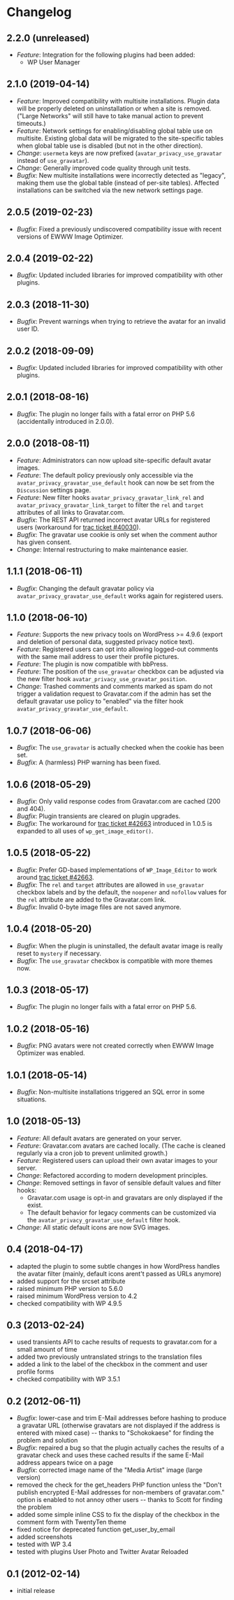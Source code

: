 # Changelog

## 2.2.0 (unreleased)
*   _Feature_: Integration for the following plugins had been added:
    -   WP User Manager

## 2.1.0 (2019-04-14)
*   _Feature_: Improved compatibility with multisite installations. Plugin data will
    be properly deleted on uninstallation or when a site is removed. ("Large Networks"
    will still have to take manual action to prevent timeouts.)
*   _Feature_: Network settings for enabling/disabling global table use on multisite.
    Existing global data will be migrated to the site-specific tables when global
    table use is disabled (but not in the other direction).
*   _Change_: `usermeta` keys are now prefixed (`avatar_privacy_use_gravatar`
    instead of `use_gravatar`).
*   _Change_: Generally improved code quality through unit tests.
*   _Bugfix_: New multisite installations were incorrectly detected as "legacy",
    making them use the global table (instead of per-site tables). Affected installations
    can be switched via the new network settings page.

## 2.0.5 (2019-02-23)
*   _Bugfix_: Fixed a previously undiscovered compatibility issue with recent versions of EWWW Image Optimizer.

## 2.0.4 (2019-02-22)
*   _Bugfix_: Updated included libraries for improved compatibility with other plugins.

## 2.0.3 (2018-11-30)
*   _Bugfix_: Prevent warnings when trying to retrieve the avatar for an invalid user ID.

## 2.0.2 (2018-09-09)
*   _Bugfix_: Updated included libraries for improved compatibility with other plugins.

## 2.0.1 (2018-08-16)
*   _Bugfix_: The plugin no longer fails with a fatal error on PHP 5.6 (accidentally introduced in 2.0.0).

## 2.0.0 (2018-08-11)
*   _Feature_: Administrators can now upload site-specific default avatar images.
*   _Feature_: The default policy previously only accessible via the `avatar_privacy_gravatar_use_default`
    hook can now be set from the `Discussion` settings page.
*   _Feature_: New filter hooks `avatar_privacy_gravatar_link_rel` and `avatar_privacy_gravatar_link_target`
    to filter the `rel` and `target` attributes of all links to Gravatar.com.
*   _Bugfix_: The REST API returned incorrect avatar URLs for registered users (workaround for
    [trac ticket #40030](https://core.trac.wordpress.org/ticket/40030)).
*   _Bugfix_: The gravatar use cookie is only set when the comment author has given consent.
*   _Change_: Internal restructuring to make maintenance easier.

## 1.1.1 (2018-06-11)
*   _Bugfix_: Changing the default gravatar policy via `avatar_privacy_gravatar_use_default`
    works again for registered users.

## 1.1.0 (2018-06-10)
*   _Feature_: Supports the new privacy tools on WordPress >= 4.9.6 (export and
    deletion of personal data, suggested privacy notice text).
*   _Feature_: Registered users can opt into allowing logged-out comments with the
    same mail address to user their profile pictures.
*   _Feature_: The plugin is now compatible with bbPress.
*   _Feature_: The position of the `use_gravatar` checkbox can be adjusted via the
    new filter hook `avatar_privacy_use_gravatar_position`.
*   _Change_: Trashed comments and comments marked as spam do not trigger a validation
    request to Gravatar.com if the admin has set the default gravatar use policy
    to "enabled" via the filter hook `avatar_privacy_gravatar_use_default`.

## 1.0.7 (2018-06-06)
*   _Bugfix_: The `use_gravatar` is actually checked when the cookie has been set.
*   _Bugfix_: A (harmless) PHP warning has been fixed.

## 1.0.6 (2018-05-29)
*   _Bugfix_: Only valid response codes from Gravatar.com are cached (200 and 404).
*   _Bugfix_: Plugin transients are cleared on plugin upgrades.
*   _Bugfix_: The workaround for [trac ticket #42663](https://core.trac.wordpress.org/ticket/42663)
    introduced in 1.0.5 is expanded to all uses of `wp_get_image_editor()`.

## 1.0.5 (2018-05-22)
*   _Bugfix_: Prefer GD-based implementations of `WP_Image_Editor` to work around
    [trac ticket #42663](https://core.trac.wordpress.org/ticket/42663).
*   _Bugfix_: The `rel` and `target` attributes are allowed in `use_gravatar`
    checkbox labels and by the default, the `noopener` and `nofollow` values for
    the `rel` attribute are added to the Gravatar.com link.
*   _Bugfix_: Invalid 0-byte image files are not saved anymore.

## 1.0.4 (2018-05-20)
*   _Bugfix_: When the plugin is uninstalled, the default avatar image is really
    reset to `mystery` if necessary.
*   _Bugfix_: The `use_gravatar` checkbox is compatible with more themes now.

## 1.0.3 (2018-05-17)
*   _Bugfix_: The plugin no longer fails with a fatal error on PHP 5.6.

## 1.0.2 (2018-05-16)
*   _Bugfix_: PNG avatars were not created correctly when EWWW Image Optimizer was enabled.

## 1.0.1 (2018-05-14)
*   _Bugfix_: Non-multisite installations triggered an SQL error in some situations.

## 1.0 (2018-05-13)
*   _Feature_: All default avatars are generated on your server.
*   _Feature_: Gravatar.com avatars are cached locally. (The cache is cleaned regularly
    via a cron job to prevent unlimited growth.)
*   _Feature_: Registered users can upload their own avatar images to your server.
*   _Change_: Refactored according to modern development principles.
*   _Change_: Removed settings in favor of sensible default values and filter hooks:
    -   Gravatar.com usage is opt-in and gravatars are only displayed if the exist.
    -   The default behavior for legacy comments can be customized via the
        `avatar_privacy_gravatar_use_default` filter hook.
*   _Change_: All static default icons are now SVG images.

## 0.4 (2018-04-17)
*   adapted the plugin to some subtle changes in how WordPress handles the avatar
    filter (mainly, default icons arent't passed as URLs anymore)
*   added support for the srcset attribute
*   raised minimum PHP version to 5.6.0
*   raised minimum WordPress version to 4.2
*   checked compatibility with WP 4.9.5

## 0.3 (2013-02-24)
*   used transients API to cache results of requests to gravatar.com for a small
    amount of time
*   added two previously untranslated strings to the translation files
*   added a link to the label of the checkbox in the comment and user profile forms
*   checked compatibility with WP 3.5.1

## 0.2 (2012-06-11)
*   _Bugfix_: lower-case and trim E-Mail addresses before hashing to produce a
    gravatar URL (otherwise gravatars are not displayed if the address is entered
    with mixed case) -- thanks to "Schokokaese" for finding the problem and solution
*   _Bugfix_: repaired a bug so that the plugin actually caches the results of a
    gravatar check and uses these cached results if the same E-Mail address appears
    twice on a page
*   _Bugfix_: corrected image name of the "Media Artist" image (large version)
*   removed the check for the get_headers PHP function unless the "Don't publish
    encrypted E-Mail addresses for non-members of gravatar.com." option is enabled
    to not annoy other users -- thanks to Scott for finding the problem
*   added some simple inline CSS to fix the display of the checkbox in the comment
    form with TwentyTen theme
*   fixed notice for deprecated function get_user_by_email
*   added screenshots
*   tested with WP 3.4
*   tested with plugins User Photo and Twitter Avatar Reloaded

## 0.1 (2012-02-14)
*   initial release
